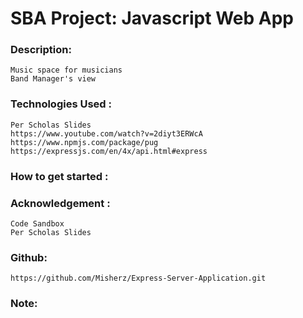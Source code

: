 # SBA Project: Javascript Web App
### Description: 
    Music space for musicians
    Band Manager's view

### Technologies Used :
    Per Scholas Slides
    https://www.youtube.com/watch?v=2diyt3ERWcA
    https://www.npmjs.com/package/pug
    https://expressjs.com/en/4x/api.html#express
    


### How to get started :


### Acknowledgement :
    Code Sandbox 
    Per Scholas Slides

### Github:
    https://github.com/Misherz/Express-Server-Application.git


### Note:
